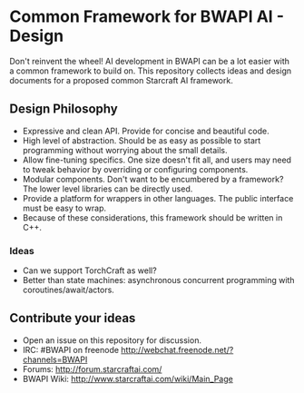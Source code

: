 # Common Framework for BWAPI AI - Design

Don't reinvent the wheel! AI development in BWAPI can be a lot easier with a common framework to build on. This repository collects ideas and design documents for a proposed common Starcraft AI framework.

## Design Philosophy
- Expressive and clean API. Provide for concise and beautiful code.
- High level of abstraction. Should be as easy as possible to start programming without worrying about the small details.
- Allow fine-tuning specifics. One size doesn't fit all, and users may need to tweak behavior by overriding or configuring components.
- Modular components. Don't want to be encumbered by a framework? The lower level libraries can be directly used.
- Provide a platform for wrappers in other languages. The public interface must be easy to wrap.
- Because of these considerations, this framework should be written in C++.

### Ideas
- Can we support TorchCraft as well?
- Better than state machines: asynchronous concurrent programming with coroutines/await/actors.

## Contribute your ideas
- Open an issue on this repository for discussion.
- IRC: #BWAPI on freenode http://webchat.freenode.net/?channels=BWAPI
- Forums: http://forum.starcraftai.com/
- BWAPI Wiki: http://www.starcraftai.com/wiki/Main_Page
